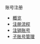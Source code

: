 <div class="sidebar_title"> 账号注册</div>

* [概览](/register/README)
* [注册流程](/register/register_flow)
* [注销账号](/register/account_cancellation)
* [子账号管理](/register/subaccount)
      
